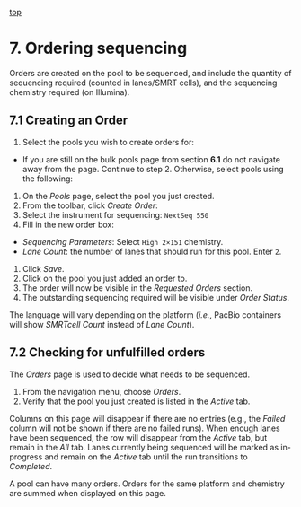 <a name="orders"  href="#" id="toplink">top</a>

# 7. Ordering sequencing

Orders are created on the pool to be sequenced, and include the quantity of sequencing
required (counted in lanes/SMRT cells), and the sequencing chemistry
required (on Illumina).

## 7.1 Creating an Order

1. Select the pools you wish to create orders for:
  * If you are still on the bulk pools page from section **6.1** do not navigate away from the page. Continue to step 2. Otherwise, select pools using the following:
  1. On the  _Pools_ page, select the pool you just created.
1. From the toolbar, click _Create Order_:
1. Select the instrument for sequencing: `NextSeq 550`
1. Fill in the new order box:
  - _Sequencing Parameters_: Select `High 2×151` chemistry.
  - _Lane Count_: the number of lanes that should run for this pool. Enter `2`.
1. Click _Save_.
1. Click on the pool you just added an order to.
1. The order will now be visible in the _Requested Orders_ section.
1. The outstanding sequencing required will be visible under _Order Status_.

The language will vary depending on the platform (_i.e._, PacBio containers
will show _SMRTcell Count_ instead of _Lane Count_).

## 7.2  Checking for unfulfilled orders
The _Orders_ page is used to decide what needs to be sequenced.

1. From the navigation menu, choose _Orders_.
1. Verify that the pool you just created is listed in the _Active_ tab.

Columns on this page will disappear if there are no entries (e.g.,
the _Failed_ column will not be shown if there are no failed runs). When enough
lanes have been sequenced, the row will disappear from the _Active_ tab,
but remain in the _All_ tab. Lanes currently being sequenced will be marked as
in-progress and remain on the _Active_ tab until the run transitions to
_Completed_.

A pool can have many orders. Orders for the same platform and chemistry are
summed when displayed on this page.

